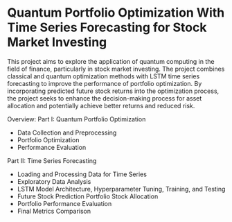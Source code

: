 # Quantum Portfolio Optimization With Time Series Forecasting for Stock Market Investing 

This project aims to explore the application of quantum computing in the field of finance, particularly in stock market investing. The project combines classical and quantum optimization methods with LSTM time series forecasting to improve the performance of portfolio optimization. By incorporating predicted future stock returns into the optimization process, the project seeks to enhance the decision-making process for asset allocation and potentially achieve better returns and reduced risk.

Overview:
Part I: Quantum Portfolio Optimization
- Data Collection and Preprocessing
- Portfolio Optimization
- Performance Evaluation

Part II: Time Series Forecasting
- Loading and Processing Data for Time Series
- Exploratory Data Analysis
- LSTM Model Architecture, Hyperparameter Tuning, Training, and Testing
- Future Stock Prediction Portfolio Stock Allocation
- Portfolio Performance Evaluation
- Final Metrics Comparison


